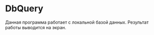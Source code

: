 # DbQuery
Данная программа работает с локальной базой данных. Результат работы выводится на экран. 
